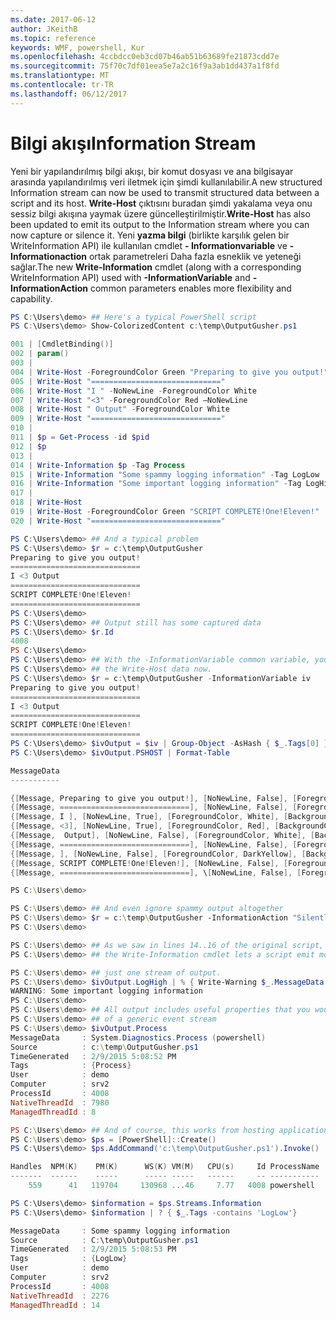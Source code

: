 ```yaml
---
ms.date: 2017-06-12
author: JKeithB
ms.topic: reference
keywords: WMF, powershell, Kur
ms.openlocfilehash: 4ccbdcc0eb3cd07b46ab51b63689fe21873cdd7e
ms.sourcegitcommit: 75f70c7df01eea5e7a2c16f9a3ab1dd437a1f8fd
ms.translationtype: MT
ms.contentlocale: tr-TR
ms.lasthandoff: 06/12/2017
---
```

# <a name="information-stream"></a><span data-ttu-id="adce8-102">Bilgi akışı</span><span class="sxs-lookup"><span data-stu-id="adce8-102">Information Stream</span></span>

<span data-ttu-id="adce8-103">Yeni bir yapılandırılmış bilgi akışı, bir komut dosyası ve ana bilgisayar arasında yapılandırılmış veri iletmek için şimdi kullanılabilir.</span><span class="sxs-lookup"><span data-stu-id="adce8-103">A new structured Information stream can now be used to transmit structured data between a script and its host.</span></span> <span data-ttu-id="adce8-104">**Write-Host** çıktısını buradan şimdi yakalama veya onu sessiz bilgi akışına yaymak üzere güncelleştirilmiştir.</span><span class="sxs-lookup"><span data-stu-id="adce8-104">**Write-Host** has also been updated to emit its output to the Information stream where you can now capture or silence it.</span></span> <span data-ttu-id="adce8-105">Yeni **yazma bilgi** (birlikte karşılık gelen bir WriteInformation API) ile kullanılan cmdlet **- Informationvariable** ve **- Informationaction** ortak parametreleri Daha fazla esneklik ve yeteneği sağlar.</span><span class="sxs-lookup"><span data-stu-id="adce8-105">The new **Write-Information** cmdlet (along with a corresponding WriteInformation API) used with **-InformationVariable** and **-InformationAction** common parameters enables more flexibility and capability.</span></span>

```powershell
PS C:\Users\demo> ## Here's a typical PowerShell script
PS C:\Users\demo> Show-ColorizedContent c:\temp\OutputGusher.ps1

001 | [CmdletBinding()]
002 | param()
003 |
004 | Write-Host -ForegroundColor Green "Preparing to give you output!"
005 | Write-Host "============================="
006 | Write-Host "I " -NoNewLine -ForegroundColor White
007 | Write-Host "<3" -ForegroundColor Red –NoNewLine
008 | Write-Host " Output" -ForegroundColor White
009 | Write-Host "============================="
010 |
011 | $p = Get-Process -id $pid
012 | $p
013 |
014 | Write-Information $p -Tag Process
015 | Write-Information "Some spammy logging information" -Tag LogLow
016 | Write-Information "Some important logging information" -Tag LogHigh
017 |
018 | Write-Host
019 | Write-Host -ForegroundColor Green "SCRIPT COMPLETE!One!Eleven!"
020 | Write-Host "============================="

PS C:\Users\demo> ## And a typical problem
PS C:\Users\demo> $r = c:\temp\OutputGusher
Preparing to give you output!
=============================
I <3 Output
=============================
SCRIPT COMPLETE!One!Eleven!
=============================
PS C:\Users\demo>
PS C:\Users\demo> ## Output still has some captured data
PS C:\Users\demo> $r.Id
4008
PS C:\Users\demo>
PS C:\Users\demo> ## With the -InformationVariable common variable, you can capture
PS C:\Users\demo> ## the Write-Host data now.
PS C:\Users\demo> $r = c:\temp\OutputGusher -InformationVariable iv
Preparing to give you output!
=============================
I <3 Output
=============================
SCRIPT COMPLETE!One!Eleven!
=============================
PS C:\Users\demo> $ivOutput = $iv | Group-Object -AsHash { $_.Tags[0] } -AsString
PS C:\Users\demo> $ivOutput.PSHOST | Format-Table

MessageData
-----------

{[Message, Preparing to give you output!], [NoNewLine, False], [ForegroundColor, Green], [BackgroundColor, DarkMagenta]}
{[Message, =============================], [NoNewLine, False], [ForegroundColor, DarkYellow], [BackgroundColor, DarkMa...
{[Message, I ], [NoNewLine, True], [ForegroundColor, White], [BackgroundColor, DarkMagenta]}
{[Message, <3], [NoNewLine, True], [ForegroundColor, Red], [BackgroundColor, DarkMagenta]}
{[Message,  Output], [NoNewLine, False], [ForegroundColor, White], [BackgroundColor, DarkMagenta]}
{[Message, =============================], [NoNewLine, False], [ForegroundColor, DarkYellow], [BackgroundColor, DarkMa...
{[Message, ], [NoNewLine, False], [ForegroundColor, DarkYellow], [BackgroundColor, DarkMagenta]}
{[Message, SCRIPT COMPLETE!One!Eleven!], [NoNewLine, False], [ForegroundColor, Green], [BackgroundColor, DarkMagenta]}
{[Message, =============================], \[NoNewLine, False], [ForegroundColor, DarkYellow], [BackgroundColor, DarkMa...

PS C:\Users\demo>

PS C:\Users\demo> ## And even ignore spammy output altogether
PS C:\Users\demo> $r = c:\temp\OutputGusher -InformationAction "SilentlyContinue"
PS C:\Users\demo>

PS C:\Users\demo> ## As we saw in lines 14..16 of the original script, though,
PS C:\Users\demo> ## the Write-Information cmdlet lets a script emit more than

PS C:\Users\demo> ## just one stream of output.
PS C:\Users\demo> $ivOutput.LogHigh | % { Write-Warning $_.MessageData }
WARNING: Some important logging information
PS C:\Users\demo>
PS C:\Users\demo> ## All output includes useful properties that you would expect
PS C:\Users\demo> ## of a generic event stream
PS C:\Users\demo> $ivOutput.Process 
MessageData     : System.Diagnostics.Process (powershell)
Source          : c:\temp\OutputGusher.ps1
TimeGenerated   : 2/9/2015 5:08:52 PM
Tags            : {Process}
User            : demo
Computer        : srv2
ProcessId       : 4008
NativeThreadId  : 7980
ManagedThreadId : 8

PS C:\Users\demo> ## And of course, this works from hosting applications.
PS C:\Users\demo> $ps = [PowerShell]::Create()
PS C:\Users\demo> $ps.AddCommand('c:\temp\OutputGusher.ps1').Invoke() 

Handles  NPM(K)    PM(K)      WS(K) VM(M)   CPU(s)     Id ProcessName
-------  ------    -----      ----- -----   ------     -- -----------
    559      41   119704     130968 ...46     7.77   4008 powershell

PS C:\Users\demo> $information = $ps.Streams.Information
PS C:\Users\demo> $information | ? { $_.Tags -contains 'LogLow'}

MessageData     : Some spammy logging information
Source          : C:\temp\OutputGusher.ps1
TimeGenerated   : 2/9/2015 5:08:53 PM
Tags            : {LogLow}
User            : demo
Computer        : srv2
ProcessId       : 4008
NativeThreadId  : 2276
ManagedThreadId : 14
```

